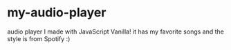 # my-audio-player
audio player I made with JavaScript Vanilla!
it has my favorite songs and the style is from Spotify :)

